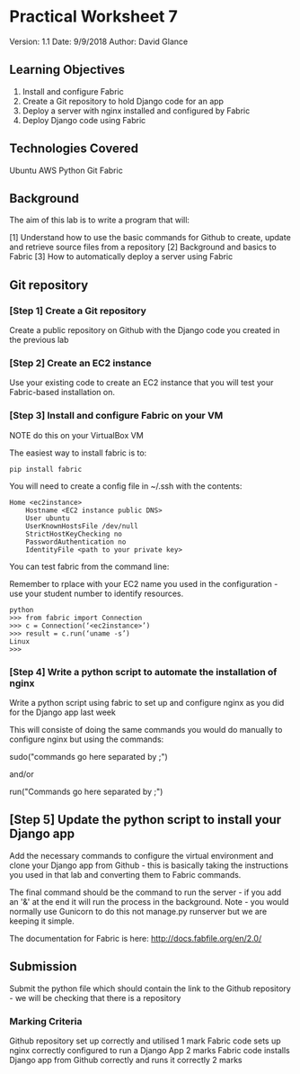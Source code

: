 # Practical Worksheet 7

Version: 1.1 Date: 9/9/2018 Author: David Glance

## Learning Objectives

1.	Install and configure Fabric
2.	Create a Git repository to hold Django code for an app
3.	Deploy a server with nginx installed and configured by Fabric
4. Deploy Django code using Fabric

## Technologies Covered

Ubuntu
AWS
Python
Git
Fabric

## Background

The aim of this lab is to write a program that will:

[1] Understand how to use the basic commands for Github to create, update and retrieve source files from a repository 
[2] Background and basics to Fabric
[3] How to automatically deploy a server using Fabric

## Git repository

### [Step 1] Create a Git repository

Create a public repository on Github with the Django code you created in
the previous lab

### [Step 2] Create an EC2 instance

Use your existing code to create an EC2 instance that you will test
your Fabric-based installation on.

### [Step 3] Install and configure Fabric on your VM

NOTE do this on your VirtualBox VM

The easiest way to install fabric is to:

```
pip install fabric
```

You will need to create a config file in ~/.ssh with the contents:

```
Home <ec2instance>
	Hostname <EC2 instance public DNS>
	User ubuntu
	UserKnownHostsFile /dev/null
	StrictHostKeyChecking no
	PasswordAuthentication no
	IdentityFile <path to your private key>
```
	
You can test fabric from the command line:

Remember to rplace <ec2instance> with your EC2 name you used in the
configuration - use your student number to identify resources.

```
python
>>> from fabric import Connection
>>> c = Connection(‘<ec2instance>’)
>>> result = c.run(‘uname -s’)
Linux
>>>
```

### [Step 4] Write a python script to automate the installation of nginx

Write a python script using fabric to set up and configure nginx as
you did for the Django app last week

This will consiste of doing the same commands you would do manually to
configure nginx but using the commands:

sudo("commands go here separated by ;")

and/or

run("Commands go here separated by ;")

## [Step 5] Update the python script to install your Django app

Add the necessary commands to configure the virtual environment and
clone your Django app from Github - this is basically taking the
instructions you used in that lab and converting them to Fabric commands.

The final command should be the command to run the server - if you add
an '&' at the end it will run the process in the background. Note -
you would normally use Gunicorn to do this not manage.py runserver but
we are keeping it simple.

The documentation for Fabric is here: http://docs.fabfile.org/en/2.0/

## Submission

Submit the python file which should contain the link to the Github
repository - we will be checking that there is a repository

### Marking Criteria

Github repository set up correctly and utilised  1 mark
Fabric code sets up nginx correctly configured to run a Django App 2
marks
Fabric code installs Django app from Github correctly and runs it
correctly 2 marks


